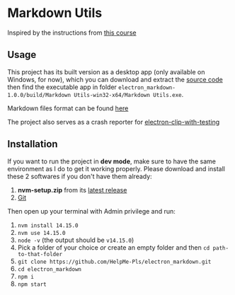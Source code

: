 # Markdown Utils

Inspired by the instructions from [this course](https://frontendmasters.com/courses/electron-v2/)

## Usage
This project has its built version as a desktop app (only available on Windows, for now), which you can download and extract the [source code](https://github.com/HelpMe-Pls/electron_markdown/releases/tag/v1.0.0) then find the executable app in folder `electron_markdown-1.0.0/build/Markdown Utils-win32-x64/Markdown Utils.exe`.

Markdown files format can be found [here](https://www.markdownguide.org/basic-syntax)

The project also serves as a crash reporter for [electron-clip-with-testing](https://github.com/HelpMe-Pls/electron-clip-with-testing#readme) 
## Installation

If you want to run the project in **dev mode**, make sure to have the same environment as I do to get it working properly. Please download and install these 2 softwares if you don't have them already:
1.  **nvm-setup.zip** from its [latest release](https://github.com/coreybutler/nvm-windows/releases)
2.  [Git](https://git-scm.com/downloads)

Then open up your terminal with Admin privilege and run:
1. `nvm install 14.15.0` 
2. `nvm use 14.15.0` 
3. `node -v` (the output should be `v14.15.0`)
4. Pick a folder of your choice *or* create an empty folder and then `cd path-to-that-folder`
5. `git clone https://github.com/HelpMe-Pls/electron_markdown.git`
6. `cd electron_markdown`
7. `npm i`
8. `npm start`
   


